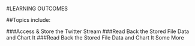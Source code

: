#LEARNING OUTCOMES

##Topics include:

###Access & Store the Twitter Stream
###Read Back the Stored File Data and Chart It
###Read Back the Stored File Data and Chart It Some More